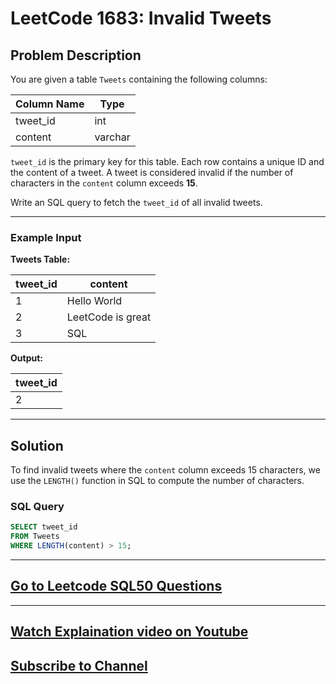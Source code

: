 # LeetCode 1683: Invalid Tweets

## Problem Description
You are given a table `Tweets` containing the following columns:

| Column Name | Type    |
|-------------|---------|
| tweet_id    | int     |
| content     | varchar |

`tweet_id` is the primary key for this table. Each row contains a unique ID and the content of a tweet. A tweet is considered invalid if the number of characters in the `content` column exceeds **15**.

Write an SQL query to fetch the `tweet_id` of all invalid tweets.

---

### Example Input
**Tweets Table:**

| tweet_id | content           |
|----------|-------------------|
| 1        | Hello World       |
| 2        | LeetCode is great |
| 3        | SQL               |

**Output:**

| tweet_id |
|----------|
| 2        |

---

## Solution

To find invalid tweets where the `content` column exceeds 15 characters, we use the `LENGTH()` function in SQL to compute the number of characters.

### SQL Query
```sql
SELECT tweet_id
FROM Tweets
WHERE LENGTH(content) > 15;
```

---

## [Go to Leetcode SQL50 Questions](https://github.com/codelytix20/LeetCode-SQL50)
---
## [Watch Explaination video on Youtube](https://youtu.be/szhPQvs4TaY)


## [Subscribe to Channel](https://www.youtube.com/@CodeLytix?sub_confirmation=1)
